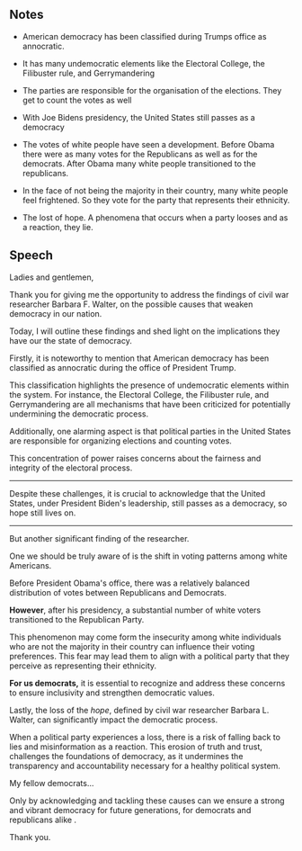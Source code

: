 ## Notes

- American democracy has been classified during Trumps office as annocratic.
- It has many undemocratic elements like the Electoral College, the Filibuster rule, and Gerrymandering
- The parties are responsible for the organisation of the elections. They get to count the votes as well 
- With Joe Bidens presidency, the United States still passes as a democracy 
 
- The votes of white people have seen a development. Before Obama there were as many votes for the Republicans as well as for the democrats. After Obama many white people transitioned to the republicans.
- In the face of not being the majority in their country, many white people feel frightened. So they vote for the party that represents their ethnicity. 
- The lost of hope. A phenomena that occurs when a party looses and as a reaction, they lie.



## Speech 

Ladies and gentlemen,

Thank you for giving me the opportunity to address the findings of civil war researcher Barbara F. Walter,  on the possible causes that weaken democracy in our nation. 

Today, I will outline these findings and shed light on the implications they have our the state of democracy.

Firstly, it is noteworthy to mention that American democracy has been classified as annocratic during the office of President Trump. 

This classification highlights the presence of undemocratic elements within the system. For instance, the Electoral College, the Filibuster rule, and Gerrymandering are all mechanisms that have been criticized for potentially undermining the democratic process.

Additionally, one alarming aspect is that political parties in the United States are responsible for organizing elections and counting votes. 

This concentration of power raises concerns about the fairness and integrity of the electoral process. 

***
Despite these challenges, it is crucial to acknowledge that the United States, under President Biden's leadership, still passes as a democracy, so hope still lives on.

***

But another significant finding of the researcher.

One we should be truly aware of is the shift in voting patterns among white Americans. 

Before President Obama's office, there was a relatively balanced distribution of votes between Republicans and Democrats. 

**However**, after his presidency, a substantial number of white voters transitioned to the Republican Party. 

This phenomenon may come form the insecurity among white individuals who are not the majority in their country can influence their voting preferences. This fear may lead them to align with a political party that they perceive as representing their ethnicity.

**For us democrats,** it is essential to recognize and address these concerns to ensure inclusivity and strengthen democratic values.

Lastly, the loss of the *hope*,  defined by civil war researcher Barbara L. Walter, can significantly impact the democratic process. 

When a political party experiences a loss, there is a risk of falling back to lies and misinformation as a reaction. This erosion of truth and trust,  challenges the foundations of democracy, as it undermines the transparency and accountability necessary for a healthy political system.
 

My fellow democrats… 

Only by acknowledging and tackling these causes can we ensure a strong and vibrant democracy for future generations, for democrats and republicans alike .

Thank you.